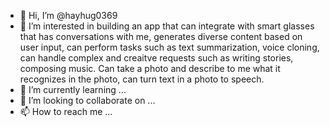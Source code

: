 - 👋 Hi, I’m @hayhug0369
- 👀 I’m interested in building an app that can integrate with smart glasses that has conversations with me, generates diverse content based on user input, can perform tasks such as text summarization, voice cloning, can handle complex and creaitve requests such as writing stories, composing music. Can take a photo and describe to me what it recognizes in the photo, can turn text in a photo to speech.
- 🌱 I’m currently learning ...
- 💞️ I’m looking to collaborate on ...
- 📫 How to reach me ...

<!---
hayhug0369/hayhug0369 is a ✨ special ✨ repository because its `README.md` (this file) appears on your GitHub profile.
You can click the Preview link to take a look at your changes.
--->
